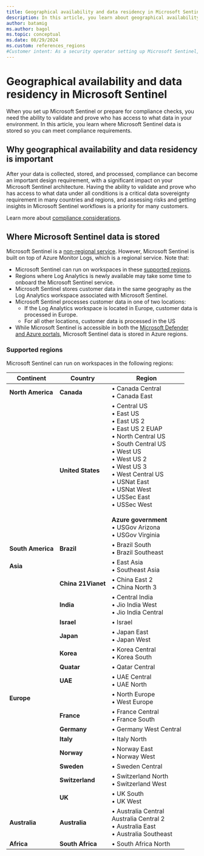 ```yaml
---
title: Geographical availability and data residency in Microsoft Sentinel
description: In this article, you learn about geographical availability and data residency in Microsoft Sentinel.
author: batamig
ms.author: bagol
ms.topic: conceptual
ms.date: 08/29/2024
ms.custom: references_regions
#Customer intent: As a security operator setting up Microsoft Sentinel, I want to understand where data is stored, so I can meet compliance guidelines.
---
```


# Geographical availability and data residency in Microsoft Sentinel

When you set up Microsoft Sentinel or prepare for compliance checks, you need the ability to validate and prove who has access to what data in your environment. In this article, you learn where Microsoft Sentinel data is stored so you can meet compliance requirements.

## Why geographical availability and data residency is important

After your data is collected, stored, and processed, compliance can become an important design requirement, with a significant impact on your Microsoft Sentinel architecture. Having the ability to validate and prove who has access to what data under all conditions is a critical data sovereignty requirement in many countries and regions, and assessing risks and getting insights in Microsoft Sentinel workflows is a priority for many customers.

Learn more about [compliance considerations](/azure/azure-monitor/logs/workspace-design#azure-regions?toc=/azure/sentinel/TOC.json&bc=/azure/sentinel/breadcrumb/toc.json).

## Where Microsoft Sentinel data is stored

Microsoft Sentinel is a [non-regional service](https://azure.microsoft.com/explore/global-infrastructure/data-residency/#overview). However, Microsoft Sentinel is built on top of Azure Monitor Logs, which is a regional service. Note that:

- Microsoft Sentinel can run on workspaces in these [supported regions](#supported-regions).
- Regions where Log Analytics is newly available may take some time to onboard the Microsoft Sentinel service.
- Microsoft Sentinel stores customer data in the same geography as the Log Analytics workspace associated with Microsoft Sentinel.
- Microsoft Sentinel processes customer data in one of two locations:
    - If the Log Analytics workspace is located in Europe, customer data is processed in Europe.
    - For all other locations, customer data is processed in the US
- While Microsoft Sentinel is accessible in both the [Microsoft Defender and Azure portals](microsoft-sentinel-defender-portal.md), Microsoft Sentinel data is stored in Azure regions.

### Supported regions

Microsoft Sentinel can run on workspaces in the following regions:

|Continent | Country | Region |
|---------|---------|---------|
| **North America**| **Canada** | • Canada Central<br>• Canada East |
| |   **United States** | • Central US<br>• East US<br>• East US 2<br>• East US 2 EUAP<br>• North Central US<br>• South Central US<br>• West US<br>• West US 2<br>• West US 3<br>• West Central US<br>• USNat East<br>• USNat West<br>• USSec East<br>• USSec West <br><br>**Azure government** <br>• USGov Arizona<br>• USGov Virginia|
|**South America** | **Brazil** | • Brazil South<br>• Brazil Southeast |
|**Asia** | |• East Asia<br>• Southeast Asia |
| | **China 21Vianet**| • China East 2<br>• China North 3|
| | **India**| • Central India<br>• Jio India West<br>• Jio India Central|
| | **Israel** | • Israel |
| | **Japan** | • Japan East<br>• Japan West|
| | **Korea**| • Korea Central<br>• Korea South| 
| | **Quatar** | • Qatar Central|
| | **UAE**| • UAE Central<br>• UAE North        |
|**Europe**| | • North Europe<br>• West Europe|
| |**France**| • France Central<br>• France South|
| |**Germany**| • Germany West Central|
| | **Italy** |• Italy North|
| | **Norway**|• Norway East<br>• Norway West|
| |**Sweden**| • Sweden Central | 
| | **Switzerland**| • Switzerland North<br>• Switzerland West| 
| | **UK**| • UK South<br>• UK West |
|**Australia** | **Australia**| • Australia Central<br>Australia Central 2<br>• Australia East<br>• Australia Southeast	|
|**Africa** | **South Africa**| • South Africa North |
